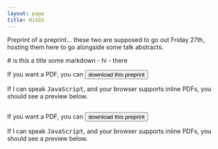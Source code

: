 ```yaml
---
layout: page 
title: HiGGS 
---
```

<body class="sph5">
<p>
Preprint of a preprint... these two are supposed to go out Friday 27th, hosting them here to go alongside some talk abstracts.
</p>
# is this a title
some markdown
- hi
- there
<p>
If you want a PDF, you can <a href="/assets/papers/paper-c.pdf" download><button type="button">download this preprint</button></a>
</p>
<p>
If I can speak <tt>JavaScript</tt>, and your browser supports inline PDFs, you should see a preview below.
</p>
<div id="example1"></div> 
<script src="/pdfobject.js"></script>
<script>PDFObject.embed("/assets/papers/paper-c.pdf", "#example1");</script>
<style>
.pdfobject-container { height: 30rem; border: 1rem solid rgba(0,0,0,.1); }
</style>
<h2>
</h2>
If you want a PDF, you can <a href="/assets/papers/paper-b.pdf" download><button type="button">download this preprint</button></a>
</p>
<p>
If I can speak <tt>JavaScript</tt>, and your browser supports inline PDFs, you should see a preview below.
</p>
<div id="example2"></div> 
<script src="/pdfobject.js"></script>
<script>PDFObject.embed("/assets/papers/paper-b.pdf", "#example2");</script>
<style>
.pdfobject-container { height: 30rem; border: 1rem solid rgba(0,0,0,.1); }
</style>
</body>
